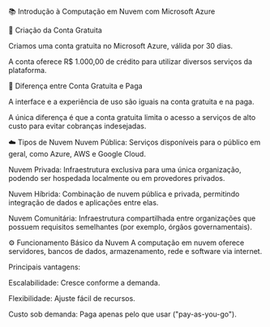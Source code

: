 📚 Introdução à Computação em Nuvem com Microsoft Azure

🚀 Criação da Conta Gratuita

Criamos uma conta gratuita no Microsoft Azure, válida por 30 dias.

A conta oferece R$ 1.000,00 de crédito para utilizar diversos serviços da plataforma.


🎨 Diferença entre Conta Gratuita e Paga


A interface e a experiência de uso são iguais na conta gratuita e na paga.

A única diferença é que a conta gratuita limita o acesso a serviços de alto custo para evitar cobranças indesejadas.

☁️ Tipos de Nuvem
Nuvem Pública:
Serviços disponíveis para o público em geral, como Azure, AWS e Google Cloud.

Nuvem Privada:
Infraestrutura exclusiva para uma única organização, podendo ser hospedada localmente ou em provedores privados.

Nuvem Híbrida:
Combinação de nuvem pública e privada, permitindo integração de dados e aplicações entre elas.

Nuvem Comunitária:
Infraestrutura compartilhada entre organizações que possuem requisitos semelhantes (por exemplo, órgãos governamentais).

⚙️ Funcionamento Básico da Nuvem
A computação em nuvem oferece servidores, bancos de dados, armazenamento, rede e software via internet.

Principais vantagens:

Escalabilidade: Cresce conforme a demanda.

Flexibilidade: Ajuste fácil de recursos.

Custo sob demanda: Paga apenas pelo que usar ("pay-as-you-go").
